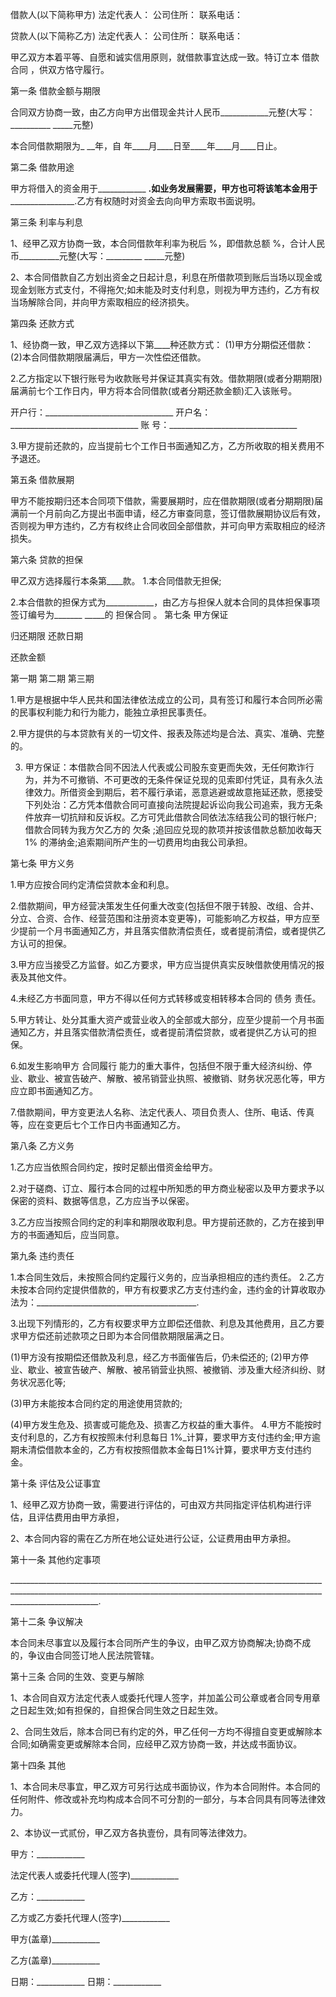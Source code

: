 
 


借款人(以下简称甲方) 法定代表人： 公司住所： 联系电话：


贷款人(以下简称乙方) 法定代表人： 公司住所： 联系电话：


甲乙双方本着平等、自愿和诚实信用原则，就借款事宜达成一致。特订立本
借款合同
，供双方恪守履行。


第一条 借款金额与期限


合同双方协商一致，由乙方向甲方出借现金共计人民币____________元整(大写：__________ _____元整)


本合同借款期限为_ __年，自 年____月____日至____年____月____日止。


第二条 借款用途


甲方将借入的资金用于____________ ____.如业务发展需要，甲方也可将该笔本金用于____________________.乙方有权随时对资金去向向甲方索取书面说明。


第三条 利率与利息


1、经甲乙双方协商一致，本合同借款年利率为税后 %，即借款总额 %，合计人民币__________元整(大写：_________ _____元整)


2、本合同借款自乙方划出资金之日起计息，利息在所借款项到账后当场以现金或现金划账方式支付，不得拖欠;如未能及时支付利息，则视为甲方违约，乙方有权当场解除合同，并向甲方索取相应的经济损失。


第四条 还款方式


1、经协商一致，甲乙双方选择以下第____种还款方式： (1)甲方分期偿还借款： (2)本合同借款期限届满后，甲方一次性偿还借款。


2.乙方指定以下银行账号为收款账号并保证其真实有效。借款期限(或者分期期限)届满前七个工作日内，甲方将本合同借款(或者分期还款金额)汇入该账号。


开户行：________________________________ 开户名：________________________________ 账 号：________________________________


3.甲方提前还款的，应当提前七个工作日书面通知乙方，乙方所收取的相关费用不予退还。


第五条 借款展期


甲方不能按期归还本合同项下借款，需要展期时，应在借款期限(或者分期期限)届满前一个月前向乙方提出书面申请，经乙方审查同意，签订借款展期协议后有效，否则视为甲方违约，乙方有权终止合同收回全部借款，并可向甲方索取相应的经济损失。


第六条 贷款的担保


甲乙双方选择履行本条第____款。 1.本合同借款无担保;


2.本合借款的担保方式为____________，由乙方与担保人就本合同的具体担保事项签订编号为_______ _____的
担保合同
。 第七条 甲方保证


归还期限 还款日期


还款金额


第一期 第二期 第三期


1.甲方是根据中华人民共和国法律依法成立的公司，具有签订和履行本合同所必需的民事权利能力和行为能力，能独立承担民事责任。


2.甲方提供的与本贷款有关的一切文件、报表及陈述均是合法、真实、准确、完整的。


3. 甲方保证：本借款合同不因法人代表或公司股东变更而失效，无任何欺诈行为，并为不可撤销、不可更改的无条件保证兑现的见索即付凭证，具有永久法律效力。所借资金到期后，若不履行承诺，恶意逃避或故意拖延还款，愿接受下列处治：乙方凭本借款合同可直接向法院提起诉讼向我公司追索，我方无条件放弃一切抗辩和反诉权。乙方可凭此借款合同依法冻结我公司的银行帐户;借款合同转为我方欠乙方的
欠条
;追回应兑现的款项并按该借款总额加收每天 1% 的滞纳金;追索期间所产生的一切费用均由我公司承担。


第七条 甲方义务


1.甲方应按合同约定清偿贷款本金和利息。


2.借款期间，甲方经营决策发生任何重大改变(包括但不限于转股、改组、合并、分立、合资、合作、经营范围和注册资本变更等)，可能影响乙方权益，甲方应至少提前一个月书面通知乙方，并且落实借款清偿责任，或者提前清偿，或者提供乙方认可的担保。


3.甲方应当接受乙方监督。如乙方要求，甲方应当提供真实反映借款使用情况的报表及其他文件。


4.未经乙方书面同意，甲方不得以任何方式转移或变相转移本合同的
债务
责任。


5.甲方转让、处分其重大资产或营业收入的全部或大部分，应至少提前一个月书面通知乙方，并且落实借款清偿责任，或者提前清偿贷款，或者提供乙方认可的担保。


6.如发生影响甲方
合同履行
能力的重大事件，包括但不限于重大经济纠纷、停业、歇业、被宣告破产、解散、被吊销营业执照、被撤销、财务状况恶化等，甲方应立即书面通知乙方。


7.借款期间，甲方变更法人名称、法定代表人、项目负责人、住所、电话、传真等，应在变更后七个工作日内书面通知乙方。


第八条 乙方义务


1.乙方应当依照合同约定，按时足额出借资金给甲方。


2.对于磋商、订立、履行本合同的过程中所知悉的甲方商业秘密以及甲方要求予以保密的资料、数据等信息，乙方应当予以保密。


3.乙方应当按照合同约定的利率和期限收取利息。甲方提前还款的，乙方在接到甲方的书面通知后，应当同意。


第九条 违约责任


1.本合同生效后，未按照合同约定履行义务的，应当承担相应的违约责任。 2.乙方未按本合同约定提供借款的，甲方有权要求乙方支付违约金，违约金的计算收取办法为：________________________________________.


3.出现下列情形的，乙方有权要求甲方立即偿还借款、利息及其他费用，且乙方要求甲方偿还前述款项之日即为本合同借款期限届满之日。


(1)甲方没有按期偿还借款及利息，经乙方书面催告后，仍未偿还的; (2)甲方停业、歇业、被宣告破产、解散、被吊销营业执照、被撤销、涉及重大经济纠纷、财务状况恶化等;


(3)甲方未能按本合同约定的用途使用贷款的;


(4)甲方发生危及、损害或可能危及、损害乙方权益的重大事件。 4.甲方不能按时支付利息的，乙方有权按照未付利息每日 1%_计算，要求甲方支付违约金;甲方逾期未清偿借款本金的，乙方有权按照借款本金每日1%计算，要求甲方支付违约金。


第十条 评估及公证事宜


1、经甲乙双方协商一致，需要进行评估的，可由双方共同指定评估机构进行评估，且评估费用由甲方承担，


2、本合同内容的需在乙方所在地公证处进行公证，公证费用由甲方承担。


第十一条 其他约定事项


__________________________________________________________________________________________________________________________________________________________________________________.


第十二条 争议解决


本合同未尽事宜以及履行本合同所产生的争议，由甲乙双方协商解决;协商不成的，争议由合同签订地人民法院管辖。


第十三条 合同的生效、变更与解除


1、本合同自双方法定代表人或委托代理人签字，并加盖公司公章或者合同专用章之日起生效;如有担保的，自担保合同生效之日起生效。


2、合同生效后，除本合同已有约定的外，甲乙任何一方均不得擅自变更或解除本合同;如确需变更或解除本合同，应经甲乙双方协商一致，并达成书面协议。


第十四条 其他


1、本合同未尽事宜，甲乙双方可另行达成书面协议，作为本合同附件。本合同的任何附件、修改或补充均构成本合同不可分割的一部分，与本合同具有同等法律效力。


2、本协议一式贰份，甲乙双方各执壹份，具有同等法律效力。


甲方：____________


法定代表人或委托代理人(签字)____________


乙方：____________


乙方或乙方委托代理人(签字)____________


甲方(盖章)____________


乙方(盖章)____________


日期：____________ 日期：____________
 


 

 
 
 
 
 
  


  
 

  


  


  
 
 
 
 

